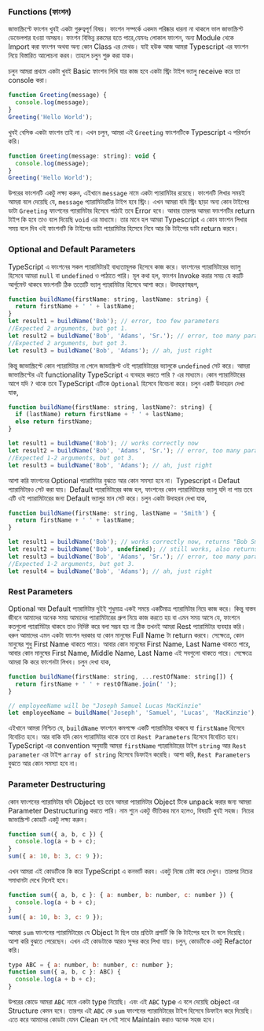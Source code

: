 ### Functions (ফাংশন)

জাভাস্ক্রিপ্টে ফাংশন খুবই একটা গুরুত্বপূর্ণ বিষয়। ফাংশন সম্পর্কে একদম পরিষ্কার ধারনা না থাকলে ভাল জাভাস্ক্রিপ্ট ডেভেলপার হওয়া অসম্ভব। ফাংশন বিভিন্ন রকমের হতে পারে,যেমনঃ লোকাল ফাংশন, অন্য Module থেকে Import করা ফাংশন অথবা অন্য কোন Class এর মেথড। যাই হউক আজ আমরা Typescript এর ফাংশন নিয়ে বিস্তারিত আলোচনা করব। তাহলে চলুন শুরু করা যাক।

চলুন আমরা প্রথমে একটা খুবই Basic ফাংশন লিখি যার কাজ হবে একটা স্ট্রিং টাইপ ভ্যালু receive করে তা console করা।

```js
function Greeting(message) {
  console.log(message);
}
Greeting('Hello World');
```

খুবই বেসিক একটা ফাংশন তাই না। এখন চলুন, আমরা এই `Greeting` ফাংশনটিকে Typescript এ পরিবর্তন করি।

```js
function Greeting(message: string): void {
  console.log(message);
}
Greeting('Hello World');
```

উপরের ফাংশনটি একটু লক্ষ্য করুন, এইখানে `message` নামে একটা প্যারামিটার রয়েছে। ফাংশনটি লিখার সময়ই আমরা বলে দেয়েছি যে, `message` প্যারামিটারটির টাইপ হবে স্ট্রিং। এখন আমরা যদি স্ট্রিং ছাড়া অন্য কোন টাইপের ডাটা `Greeting` ফাংশনের প্যারামিটার হিসেবে পাঠাই তবে Error হবে। আবার তারপর আমরা ফাংশনটির return টাইপ কি হবে তাও বলে দিয়েছি `void` এর মাধ্যমে। তার মানে হল আমরা Typescript এ কোন ফাংশন লিখার সময় বলে দিব ওই ফাংশনটি কি টাইপের ডাটা প্যারামিটার হিসেবে নিবে আর কি টাইপের ডাটা return করবে।

### Optional and Default Parameters

TypeScript এ ফাংশনের সকল প্যারামিটারই বাধ্যতামূলক হিসেবে কাজ করে। ফাংশনের প্যারামিটারের ভ্যালু হিসেবে আমরা `null` বা `undefined` ও পাঠাতে পারি। মূল কথা হল, ফাংশন Invoke করার সময় যে কয়টি আর্গুমেন্ট থাকবে ফাংশনটি ঠিক ততোটি ভ্যালু প্যারামিটার হিসেবে আশা করে। উদাহরণস্বরূপ,

```js
function buildName(firstName: string, lastName: string) {
  return firstName + ' ' + lastName;
}
let result1 = buildName('Bob'); // error, too few parameters
//Expected 2 arguments, but got 1.
let result2 = buildName('Bob', 'Adams', 'Sr.'); // error, too many parameters
//Expected 2 arguments, but got 3.
let result3 = buildName('Bob', 'Adams'); // ah, just right
```

কিন্তু জাভাস্ক্রিপ্টে কোন প্যারামিটার না পেলে জাভাস্ক্রিপ্ট ওই প্যারামিটারের ভ্যালুকে `undefined` সেট করে। আমরা জাভাস্ক্রিপ্টের এই functionality TypeScript এ ব্যবহার করতে পারি `?` এর মাধ্যমে। কোন প্যারামিটারের আগে যদি `?` থাকে তবে TypeScript এটিকে `Optional` হিসেবে বিবেচনা করে। চলুন একটি উদাহরন দেখা যাক,

```js
function buildName(firstName: string, lastName?: string) {
  if (lastName) return firstName + ' ' + lastName;
  else return firstName;
}

let result1 = buildName('Bob'); // works correctly now
let result2 = buildName('Bob', 'Adams', 'Sr.'); // error, too many parameters
//Expected 1-2 arguments, but got 3.
let result3 = buildName('Bob', 'Adams'); // ah, just right
```

আশা করি ফাংশনের Optional প্যারামিটার বুঝতে আর কোন সমস্যা হবে না। Typescript এ Defaut প্যারামিটারও সেট করা যায়। Default প্যারামিটারের কাজ হল, ফাংশনের কোন প্যারামিটারের ভ্যালু যদি না পায় তবে এটি ওই প্যারামিটারের জন্য Default ভ্যালুর মান সেট করে। চলুন একটা উদাহরন দেখা যাক,

```js
function buildName(firstName: string, lastName = 'Smith') {
  return firstName + ' ' + lastName;
}

let result1 = buildName('Bob'); // works correctly now, returns "Bob Smith"
let result2 = buildName('Bob', undefined); // still works, also returns "Bob Smith"
let result3 = buildName('Bob', 'Adams', 'Sr.'); // error, too many parameters
//Expected 1-2 arguments, but got 3.
let result4 = buildName('Bob', 'Adams'); // ah, just right
```

### Rest Parameters

Optional আর Default প্যারামিটার দুইই শুধুমাত্র একই সময়ে একটিমাত্র প্যারামিটার নিয়ে কাজ করে। কিন্তু বাস্তব জীবনে আমাদের অনেক সময় আমাদের প্যারামিটারের গ্রুপ নিয়ে কাজ করতে হয় বা এমন সময় আসে যে, ফাংশনে কতগুলো প্যারামিটার থাকবে তাও নিদিষ্ট করে বলা সম্ভব হয় না ঠিক তখনই আমরা Rest প্যারামিটার ব্যবহার করি। ধরুন আমাদের এমন একটা ফাংশন দরকার যা কোন মানুষের Full Name টা return করবে। সেক্ষেত্রে, কোন মানুষের শুধু First Name থাকতে পারে। আবার কোন মানুষের First Name, Last Name থাকতে পারে, আবার কোন মানুষের First Name, Middle Name, Last Name এই সবগুলো থাকতে পারে। সেক্ষেত্রে আমরা কি করে ফাংশনটা লিখব। চলুন দেখা যাক,

```js
function buildName(firstName: string, ...restOfName: string[]) {
  return firstName + ' ' + restOfName.join(' ');
}

// employeeName will be "Joseph Samuel Lucas MacKinzie"
let employeeName = buildName('Joseph', 'Samuel', 'Lucas', 'MacKinzie');
```

এইখানে আমরা নিশ্চিত যে, `buildName` ফাংশনে কমপক্ষে একটি প্যারামিটার থাকবে যা `firstName` হিসেবে বিবেচিত হবে। আর বাকি যদি কোন প্যারামিটার থাকে তবে তা `Rest Parameters` হিসেবে বিবেচিত হবে। TypeScript এর convention অনুযায়ী আমরা `firstName` প্যারামিটারের টাইপ `string` আর `Rest parameter` এর টাইপ `array of string` হিসেবে ডিফাইন করেছি। আশা করি, `Rest Parameters` বুঝতে আর কোন সমস্যা হবে না।

### Parameter Destructuring

কোন ফাংশনের প্যারামিটার যদি Object হয় তবে আমরা প্যারামিটার Object টিকে unpack করার জন্য আমরা Parameter Destructuring করতে পারি। নাম শুনে একটু ভীতিকর মনে হলেও, বিষয়টি খুবই সহজ। নিচের জাভাস্ক্রিপ্ট কোডটি একটু লক্ষ্য করুন।

```js
function sum({ a, b, c }) {
  console.log(a + b + c);
}
sum({ a: 10, b: 3, c: 9 });
```

এখন আমরা এই কোডটিকে কি করে TypeScript এ কনভার্ট করব। একটু নিজে চেষ্টা করে দেখুন। তারপর নিচের সমাধানটা দেখে নিলেই হবে।

```js
function sum({ a, b, c }: { a: number, b: number, c: number }) {
  console.log(a + b + c);
}
sum({ a: 10, b: 3, c: 9 });
```

আমরা `sum` ফাংশনের প্যারামিটারের যে Object টা ছিল তার প্রতিটা প্রপার্টি কি কি টাইপের হবে টা বলে দিয়েছি। আশা করি বুঝতে পেরেছেন। এখন এই কোডটাকে আরও সুন্দর করে লিখা যায়। চলুন, কোডটিকে একটু Refactor করি।

```js
type ABC = { a: number, b: number, c: number };
function sum({ a, b, c }: ABC) {
  console.log(a + b + c);
}
```

উপরের কোডে আমরা `ABC` নামে একটা type নিয়েছি। এবং এই `ABC` type এ বলে দেয়েছি object এর Structure কেমন হবে। তারপর এই `ABC` কে `sum` ফাংশনের প্যারামিটারের টাইপ হিসেবে ডিফাইন করে দিয়েছি। এতে করে আমাদের কোডটা যেমন Clean হল সেই সাথে Maintain করাও অনেক সহজ হবে।
